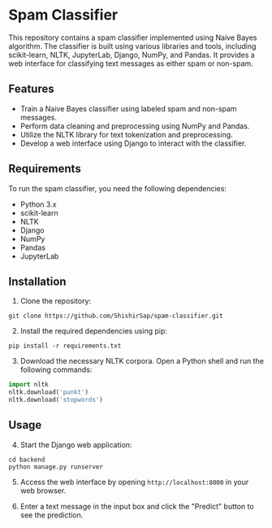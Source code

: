 # Spam Classifier

This repository contains a spam classifier implemented using Naive Bayes algorithm. The classifier is built using various libraries and tools, including scikit-learn, NLTK, JupyterLab, Django, NumPy, and Pandas. It provides a web interface for classifying text messages as either spam or non-spam.

## Features

- Train a Naive Bayes classifier using labeled spam and non-spam messages.
- Perform data cleaning and preprocessing using NumPy and Pandas.
- Utilize the NLTK library for text tokenization and preprocessing.
- Develop a web interface using Django to interact with the classifier.

## Requirements

To run the spam classifier, you need the following dependencies:

- Python 3.x
- scikit-learn
- NLTK
- Django
- NumPy
- Pandas
- JupyterLab

## Installation

1. Clone the repository:

```
git clone https://github.com/ShishirSap/spam-classifier.git
```

2. Install the required dependencies using pip:

```
pip install -r requirements.txt
```

3. Download the necessary NLTK corpora. Open a Python shell and run the following commands:

```python
import nltk
nltk.download('punkt')
nltk.download('stopwords')
```

## Usage
4. Start the Django web application:

```
cd backend
python manage.py runserver
```

5. Access the web interface by opening `http://localhost:8000` in your web browser.

6. Enter a text message in the input box and click the "Predict" button to see the prediction.